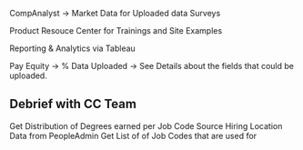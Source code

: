 CompAnalyst -> Market Data for Uploaded data Surveys

Product Resouce Center for Trainings and Site Examples

Reporting & Analytics via Tableau

Pay Equity -> % Data Uploaded -> See Details about the fields that could be uploaded.


## Debrief with CC Team

Get Distribution of Degrees earned per Job Code
Source Hiring Location Data from PeopleAdmin
Get List of of Job Codes that are used for


